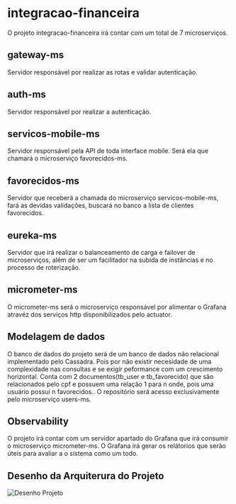 # integracao-financeira
O projeto integracao-financeira irá contar com um total de 7 microserviços.

## gateway-ms
Servidor responsável por realizar as rotas e validar autenticação.

## auth-ms
Servidor responsável por realizar a autenticação.

## servicos-mobile-ms
Servidor responsável pela API de toda interface mobile. Será ela que chamará o microserviço favorecidos-ms.

## favorecidos-ms
Servidor que receberá a chamada do microserviço servicos-mobile-ms, fará as devidas validações, buscará no banco a lista de clientes favorecidos.

## eureka-ms
Servidor que irá realizar o balanceamento de carga e failover de microserviços, além de ser um facilitador na subida de instâncias e no processo de roterização.

## micrometer-ms
O micrometer-ms será o microserviço responsável por alimentar o Grafana atravéz dos serviços http disponibilizados pelo actuator.

## Modelagem de dados

O banco de dados do projeto será de um banco de dados não relacional implementado pelo Cassadra. Pois por não existir necesidade de uma complexidade nas consultas e se exigir peformance com um crescimento horizontal. Conta com 2 documentos(tb_user e tb_favorecido) que são relacionados pelo cpf e possuem uma relação 1 para n onde, pois uma usuário possui n favorecidos.. O repositório será acesso exclusivamente pelo microserviço users-ms. 

## Observability

O projeto irá contar com um servidor apartado do Grafana que irá consumir o microserviço micrometer-ms. O Grafana irá gerar os relátorios que serão úteis para avaliar a o sistema como um todo.

## Desenho da Arquiterura do Projeto

![Desenho Projeto](https://user-images.githubusercontent.com/41656615/114124071-f4edb680-98c9-11eb-82ef-e463a3874dd4.png)


